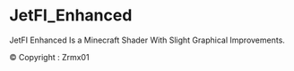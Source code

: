 # JetFI_Enhanced
JetFI Enhanced Is a Minecraft Shader With Slight Graphical Improvements.

© Copyright : Zrmx01
